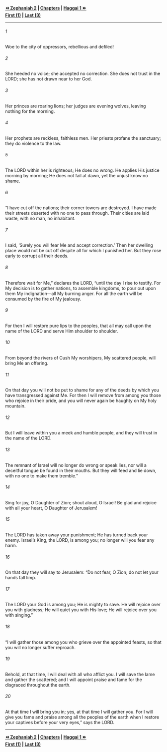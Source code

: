   
**[⏪ Zephaniah 2](./Zephaniah%202.md) | [Chapters](./_index.md) | [Haggai 1 ⏩](../44.37%20Haggai/Haggai%201.md)**  
**[First (1)](./Zephaniah%201.md) | [Last (3)](Zephaniah%203.md)**  
  
---  
  
###### 1  
Woe to the city of oppressors, rebellious and defiled!  
  
###### 2  
She heeded no voice; she accepted no correction. She does not trust in the LORD; she has not drawn near to her God.  
  
###### 3  
Her princes are roaring lions; her judges are evening wolves, leaving nothing for the morning.  
  
###### 4  
Her prophets are reckless, faithless men. Her priests profane the sanctuary; they do violence to the law.  
  
###### 5  
The LORD within her is righteous; He does no wrong. He applies His justice morning by morning; He does not fail at dawn, yet the unjust know no shame.  
  
###### 6  
“I have cut off the nations; their corner towers are destroyed. I have made their streets deserted with no one to pass through. Their cities are laid waste, with no man, no inhabitant.  
  
###### 7  
I said, ‘Surely you will fear Me and accept correction.’ Then her dwelling place would not be cut off despite all for which I punished her. But they rose early to corrupt all their deeds.  
  
###### 8  
Therefore wait for Me,” declares the LORD, “until the day I rise to testify. For My decision is to gather nations, to assemble kingdoms, to pour out upon them My indignation—all My burning anger. For all the earth will be consumed by the fire of My jealousy.  
  
###### 9  
For then I will restore pure lips to the peoples, that all may call upon the name of the LORD and serve Him shoulder to shoulder.  
  
###### 10  
From beyond the rivers of Cush My worshipers, My scattered people, will bring Me an offering.  
  
###### 11  
On that day you will not be put to shame for any of the deeds by which you have transgressed against Me. For then I will remove from among you those who rejoice in their pride, and you will never again be haughty on My holy mountain.  
  
###### 12  
But I will leave within you a meek and humble people, and they will trust in the name of the LORD.  
  
###### 13  
The remnant of Israel will no longer do wrong or speak lies, nor will a deceitful tongue be found in their mouths. But they will feed and lie down, with no one to make them tremble.”  
  
###### 14  
Sing for joy, O Daughter of Zion; shout aloud, O Israel! Be glad and rejoice with all your heart, O Daughter of Jerusalem!  
  
###### 15  
The LORD has taken away your punishment; He has turned back your enemy. Israel’s King, the LORD, is among you; no longer will you fear any harm.  
  
###### 16  
On that day they will say to Jerusalem: “Do not fear, O Zion; do not let your hands fall limp.  
  
###### 17  
The LORD your God is among you; He is mighty to save. He will rejoice over you with gladness; He will quiet you with His love; He will rejoice over you with singing.”  
  
###### 18  
“I will gather those among you who grieve over the appointed feasts, so that you will no longer suffer reproach.  
  
###### 19  
Behold, at that time, I will deal with all who afflict you. I will save the lame and gather the scattered; and I will appoint praise and fame for the disgraced throughout the earth.  
  
###### 20  
At that time I will bring you in; yes, at that time I will gather you. For I will give you fame and praise among all the peoples of the earth when I restore your captives before your very eyes,” says the LORD.  
  
  
---  
  
**[⏪ Zephaniah 2](./Zephaniah%202.md) | [Chapters](./_index.md) | [Haggai 1 ⏩](../44.37%20Haggai/Haggai%201.md)**  
**[First (1)](./Zephaniah%201.md) | [Last (3)](Zephaniah%203.md)**  
  

